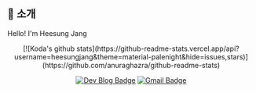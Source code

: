 ## 👋 소개


Hello! I'm Heesung Jang

<!-- <h3 align="center">📌Stack</h3> -->
<!-- <p align="center">Technology used</p> -->
<!-- <div align="center"><img src="https://img.shields.io/badge/HTML5-e74c3c?style=flat-square&logo=HTML5&logoColor=white"></img> &nbsp <img src="https://img.shields.io/badge/CSS3-0A84FF?style=flat-square&logo=CSS3&logoColor=white"></img> &nbsp <img src="https://img.shields.io/badge/styled%2Dcomponents-DB7093?style=flat-square&logo=styled%2Dcomponents&logoColor=white"/></a>
 -->

<!-- <br><img src="https://img.shields.io/badge/JavaScript-FFCD11?style=flat-square&logo=JavaScript&logoColor=white"></img> & <img src="https://img.shields.io/badge/React-00BCF6?style=flat-square&logo=React&logoColor=white"></img> & <img src="https://img.shields.io/badge/Redux-764ABC?style=flat-square&logo=Redux&logoColor=white"/></a> </div> -->


<!-- <div align=center>

<a href="https://github.com/heesungjang/github-readme-stats">
  <img align="center" src="https://github-readme-stats.vercel.app/api?username=heesungjang&theme=dracula" />
</a>

<div align=center> -->
 
<div align=center>
[![Koda's github stats](https://github-readme-stats.vercel.app/api?username=heesungjang&theme=material-palenight&hide=issues,stars)](https://github.com/anuraghazra/github-readme-stats)
</div>
 
 
 
 
 <div align=center>
  
[![Dev Blog Badge](http://img.shields.io/badge/-Dev%20Blog-316B83?style=flat&logo=github&link=https://heesungjang.github.io/)](https://heesungjang.github.io/)
[![Gmail Badge](https://img.shields.io/badge/Gmail-5F939A?style=flat&logo=Gmail&logoColor=white&link=mailto:heesungj7@gmail.com)](mailto:heesungj7@gmail.com)
</div>
  




<!--
**heesungjang/heesungjang** is a ✨ _special_ ✨ repository because its `README.md` (this file) appears on your GitHub profile.

Here are some ideas to get you started:

- 🔭 I’m currently working on ...
- 🌱 I’m currently learning ...
- 👯 I’m looking to collaborate on ...
- 🤔 I’m looking for help with ...
- 💬 Ask me about ...
- 📫 How to reach me: ...
- 😄 Pronouns: ...
- ⚡ Fun fact: ...
-->
